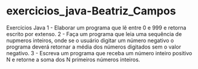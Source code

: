 # exercicios_java-Beatriz_Campos
Exercícios Java
1 - Elaborar um programa que lê entre 0 e 999 e retorna escrito por extenso.
2 - Faça um programa que leia uma sequência de nupmeros inteiros, onde se o usuário digitar um número negativo o programa deverá retornar a média dos números digitados sem o valor negativo.
3 - Escreva um programa que receba um número inteiro positivo N e retorne a soma dos N primeiros números inteiros.

